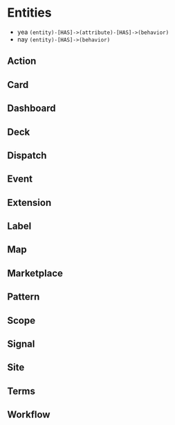# Entities
- yea
`(entity)-[HAS]->(attribute)-[HAS]->(behavior)`
- nay
`(entity)-[HAS]->(behavior)`

## Action
## Card
## Dashboard
## Deck
## Dispatch
## Event
## Extension
## Label
## Map
## Marketplace
## Pattern
## Scope
## Signal
## Site
## Terms
## Workflow